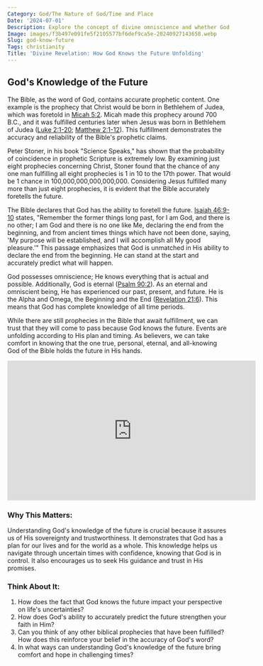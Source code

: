 ```yaml
---
Category: God/The Nature of God/Time and Place
Date: '2024-07-01'
Description: Explore the concept of divine omniscience and whether God truly knows the future in this thought-provoking article. Delve into the theological implications and philosophical debates surrounding the idea of God's foreknowledge.
Image: images/f3b497e091fe5f2105577bf6def9ca5e-20240927143658.webp
Slug: god-know-future
Tags: christianity
Title: 'Divine Revelation: How God Knows the Future Unfolding'
---
```


## God's Knowledge of the Future

The Bible, as the word of God, contains accurate prophetic content. One example is the prophecy that Christ would be born in Bethlehem of Judea, which was foretold in [Micah 5:2](https://www.bibleref.com/Micah/5/Micah-5-2.html). Micah made this prophecy around 700 B.C., and it was fulfilled centuries later when Jesus was born in Bethlehem of Judea ([Luke 2:1-20](https://www.bibleref.com/Luke/2/Luke-2-1.html); [Matthew 2:1-12](https://www.bibleref.com/Matthew/2/Matthew-2-1.html)). This fulfillment demonstrates the accuracy and reliability of the Bible's prophetic claims.

Peter Stoner, in his book "Science Speaks," has shown that the probability of coincidence in prophetic Scripture is extremely low. By examining just eight prophecies concerning Christ, Stoner found that the chance of any one man fulfilling all eight prophecies is 1 in 10 to the 17th power. That would be 1 chance in 100,000,000,000,000,000. Considering Jesus fulfilled many more than just eight prophecies, it is evident that the Bible accurately foretells the future. 

The Bible declares that God has the ability to foretell the future. [Isaiah 46:9-10](https://www.bibleref.com/Isaiah/46/Isaiah-46-9.html) states, "Remember the former things long past, for I am God, and there is no other; I am God and there is no one like Me, declaring the end from the beginning, and from ancient times things which have not been done, saying, 'My purpose will be established, and I will accomplish all My good pleasure.'" This passage emphasizes that God is unmatched in His ability to declare the end from the beginning. He can stand at the start and accurately predict what will happen.

God possesses omniscience; He knows everything that is actual and possible. Additionally, God is eternal ([Psalm 90:2](https://www.bibleref.com/Psalm/90/Psalm-90-2.html)). As an eternal and omniscient being, He has experienced our past, present, and future. He is the Alpha and Omega, the Beginning and the End ([Revelation 21:6](https://www.bibleref.com/Revelation/21/Revelation-21-6.html)). This means that God has complete knowledge of all time periods.

While there are still prophecies in the Bible that await fulfillment, we can trust that they will come to pass because God knows the future. Events are unfolding according to His plan and timing. As believers, we can take comfort in knowing that the one true, personal, eternal, and all-knowing God of the Bible holds the future in His hands.


<iframe width="560" height="315" src="https://www.youtube.com/embed/Z9EeVRD43qA" frameborder="0" allow="autoplay; encrypted-media" allowfullscreen></iframe>


### Why This Matters:

Understanding God's knowledge of the future is crucial because it assures us of His sovereignty and trustworthiness. It demonstrates that God has a plan for our lives and for the world as a whole. This knowledge helps us navigate through uncertain times with confidence, knowing that God is in control. It also encourages us to seek His guidance and trust in His promises.

### Think About It:

1. How does the fact that God knows the future impact your perspective on life's uncertainties?
2. How does God's ability to accurately predict the future strengthen your faith in Him?
3. Can you think of any other biblical prophecies that have been fulfilled? How does this reinforce your belief in the accuracy of God's word?
4. In what ways can understanding God's knowledge of the future bring comfort and hope in challenging times?